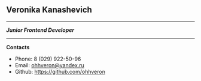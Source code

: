 ## Veronika Kanashevich ##

---

***Junior Frontend Developer***

---

**Contacts**
* Phone: 8 (029) 922-50-96
* Email: ohhveron@yandex.ru
* Github: https://github.com/ohhveron
